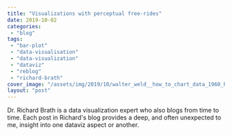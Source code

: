 ```yaml
---
title: "Visualizations with perceptual free-rides"
date: 2019-10-02
categories: 
 - "blog"
tags: 
 - "bar-plot"
 - "data-visualisation"
 - "data-visualization"
 - "dataviz"
 - "reblog"
 - "richard-brath"
cover_image: "/assets/img/2019/10/walter_weld__how_to_chart_data_1960_hathitrust2.png"
layout: "post"
---
```


Dr. Richard Brath is a data visualization expert who also blogs from time to time. Each post in Richard's blog provides a deep, and often unexpected to me, insight into one dataviz aspect or another.
